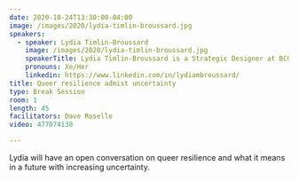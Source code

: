 ```yaml
---
date: 2020-10-24T13:30:00-04:00
image: /images/2020/lydia-timlin-broussard.jpg
speakers: 
  - speaker: Lydia Timlin-Broussard
    image: /images/2020/lydia-timlin-broussard.jpg
    speakerTitle: Lydia Timlin-Broussard is a Strategic Designer at BCG Digital Ventures. Her mandate is to find human values and latent needs that can develop into products and services that can break markets and lead a new wave of innovation. Lydia holds a Master's Degree with Honors in Design Ethnography from the University of Dundee in Scotland and a Bachelor's of Arts in Cognitive Science, Media Studies and dance from Hampshire College. She is an avid writer, serves on several nonprofit boards, still keeps up to date with contemporary dance and all the nerd properties she used to design for, and lives in Los Angeles with her partner, Chris.
    pronouns: Xe/Her
    linkedin: https://www.linkedin.com/in/lydiambroussard/
title: Queer resilience admist uncertainty
type: Break Session
room: 1
length: 45
facilitators: Dave Roselle
video: 477074138

---
```


Lydia will have an open conversation on queer resilience and what it means in a future with increasing uncertainty.
